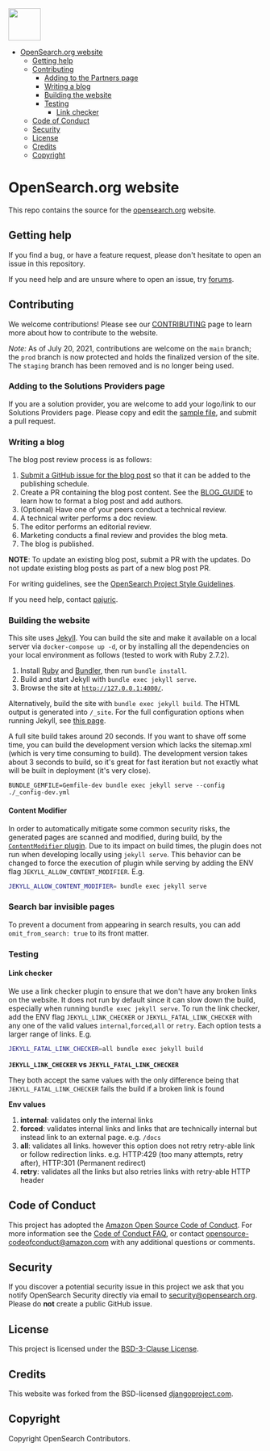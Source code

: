 <img src="https://opensearch.org/assets/img/opensearch-logo-themed.svg" height="64px">

- [OpenSearch.org website](#opensearchorg-website)
  - [Getting help](#getting-help)
  - [Contributing](#contributing)
    - [Adding to the Partners page](#adding-to-the-partners-page)
    - [Writing a blog](#writing-a-blog)
    - [Building the website](#building-the-website)
    - [Testing](#testing)
      - [Link checker](#link-checker)
  - [Code of Conduct](#code-of-conduct)
  - [Security](#security)
  - [License](#license)
  - [Credits](#credits)
  - [Copyright](#copyright)
  
# OpenSearch.org website

This repo contains the source for the [opensearch.org](https://opensearch.org/) website. 

## Getting help

If you find a bug, or have a feature request, please don't hesitate to open an issue in this repository. 

If you need help and are unsure where to open an issue, try [forums](https://forum.opensearch.org/).

## Contributing

We welcome contributions! Please see our [CONTRIBUTING](CONTRIBUTING.md) page to learn more about how to contribute to the website. 

_Note:_ As of July 20, 2021, contributions are welcome on the `main` branch; the `prod` branch is now protected and holds the finalized version of the site. The `staging` branch has been removed and is no longer being used.

### Adding to the Solutions Providers page

If you are a solution provider, you are welcome to add your logo/link to our Solutions Providers page. Please copy and edit the [sample file](_solutionsProviders/_sample.md), and submit a pull request.

### Writing a blog

The blog post review process is as follows:

1. [Submit a GitHub issue for the blog post](https://github.com/opensearch-project/project-website/issues/new?template=blog_post.yml) so that it can be added to the publishing schedule.
1. Create a PR containing the blog post content. See the [BLOG_GUIDE](BLOG_GUIDE.md) to learn how to format a blog post and add authors. 
1. (Optional) Have one of your peers conduct a technical review.
1. A technical writer performs a doc review.
1. The editor performs an editorial review.
1. Marketing conducts a final review and provides the blog meta.
1. The blog is published.

**NOTE**: To update an existing blog post, submit a PR with the updates. Do not update existing blog posts as part of a new blog post PR.

For writing guidelines, see the [OpenSearch Project Style Guidelines](https://github.com/opensearch-project/documentation-website/blob/main/STYLE_GUIDE.md).

If you need help, contact [pajuric](https://github.com/pajuric).

### Building the website

This site uses [Jekyll](https://jekyllrb.com/). You can build the site and make it available on a local server via `docker-compose up -d`, or by installing all the dependencies on your local environment as follows (tested to work with Ruby 2.7.2).

1. Install [Ruby](https://www.ruby-lang.org/en/) and [Bundler](https://bundler.io/), then run `bundle install`.
2. Build and start Jekyll with `bundle exec jekyll serve`. 
3. Browse the site at [`http://127.0.0.1:4000/`](http://127.0.0.1:4000/).

Alternatively, build the site with `bundle exec jekyll build`. The HTML output is generated into `/_site`. For the full configuration options when running Jekyll, see [this page](https://jekyllrb.com/docs/configuration/options/).

A full site build takes around 20 seconds. If you want to shave off some time, you can build the development version which lacks the sitemap.xml (which is very time consuming to build). The development version takes about 3 seconds to build, so it's great for fast iteration but not exactly what will be built in deployment (it's very close).

```
BUNDLE_GEMFILE=Gemfile-dev bundle exec jekyll serve --config ./_config-dev.yml
```

#### Content Modifier

In order to automatically mitigate some common security risks, the generated pages are scanned and modified, during build, by the [`ContentModifier` plugin](_plugins/content-modifier.rb). Due to its impact on build times, the plugin does not run when developing locally using `jekyll serve`. This behavior can be changed to force the execution of plugin while serving by adding the ENV flag `JEKYLL_ALLOW_CONTENT_MODIFIER`. E.g.
```sh
JEKYLL_ALLOW_CONTENT_MODIFIER= bundle exec jekyll serve
```

### Search bar invisible pages

To prevent a document from appearing in search results, you can add `omit_from_search: true` to its front matter.


### Testing

#### Link checker

We use a link checker plugin to ensure that we don't have any broken links on the website. It does not run by default since it can slow down the build, especially when running `bundle exec jekyll serve`. To run the link checker, add the ENV flag `JEKYLL_LINK_CHECKER` or `JEKYLL_FATAL_LINK_CHECKER` with any one of the valid values `internal`,`forced`,`all` or `retry`. Each option tests a larger range of links. E.g.

```sh
JEKYLL_FATAL_LINK_CHECKER=all bundle exec jekyll build
```

**`JEKYLL_LINK_CHECKER` vs `JEKYLL_FATAL_LINK_CHECKER`**

They both accept the same values with the only difference being that `JEKYLL_FATAL_LINK_CHECKER` fails the build if a broken link is found

**Env values**
1. **internal**: validates only the internal links
2. **forced**: validates internal links and links that are technically internal but instead link to an external page. e.g. `/docs`
3. **all**: validates all links. however this option does not retry retry-able link or follow redirection links. e.g. HTTP:429 (too many attempts, retry after), HTTP:301 (Permanent redirect)
4. **retry**: validates all the links but also retries links with retry-able HTTP header 

## Code of Conduct

This project has adopted the [Amazon Open Source Code of Conduct](CODE_OF_CONDUCT.md). For more information see the [Code of Conduct FAQ](https://aws.github.io/code-of-conduct-faq), or contact [opensource-codeofconduct@amazon.com](mailto:opensource-codeofconduct@amazon.com) with any additional questions or comments.

## Security

If you discover a potential security issue in this project we ask that you notify OpenSearch Security directly via email to security@opensearch.org. Please do **not** create a public GitHub issue.

## License

This project is licensed under the [BSD-3-Clause License](LICENSE).

## Credits

This website was forked from the BSD-licensed [djangoproject.com](https://github.com/django/djangoproject.com).

## Copyright

Copyright OpenSearch Contributors. 
